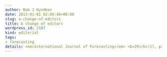 ```yaml
---
author: Rob J Hyndman
date: 2013-01-01 02:04:46+00:00
slug: a-change-of-editors
title: A change of editors
wordpress_id: 2187
kind: editorial
tags:
- forecasting
details: <em>International Journal of Forecasting</em> <b>29</b>(1), page A1
---
```

